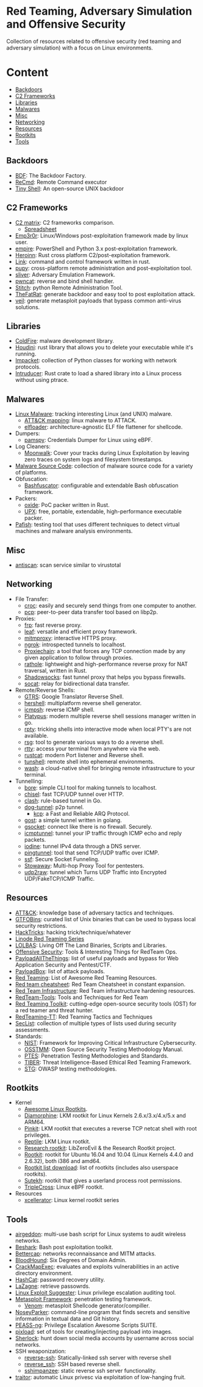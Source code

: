 # Red Teaming, Adversary Simulation and Offensive Security

Collection of resources related to offensive security (red teaming and adversary
simulation) with a focus on Linux environments.

# Content

* [Backdoors](#backdoors)
* [C2 Frameworks](#c2-frameworks)
* [Libraries](#libraries)
* [Malwares](#malwares)
* [Misc](#misc)
* [Networking](#networking)
* [Resources](#resources)
* [Rootkits](#rootkits)
* [Tools](#tools)

## Backdoors

* [BDF][5]: The Backdoor Factory.
* [ReCmd][97]: Remote Command executor
* [Tiny Shell][96]: An open-source UNIX backdoor

## C2 Frameworks

* [C2 matrix][38]: C2 frameworks comparison.
  * [Spreadsheet][40]
* [Emp3r0r][41]: Linux/Windows post-exploitation framework made by linux
  user.
* [empire][39]: PowerShell and Python 3.x post-exploitation framework.
* [Heroinn][15]: Rust cross platform C2/post-exploitation framework.
* [Link][20]: command and control framework written in rust.
* [pupy][42]: cross-platform remote administration and post-exploitation
  tool.
* [sliver][43]: Adversary Emulation Framework.
* [pwncat][44]: reverse and bind shell handler.
* [Stitch][45]: python Remote Administration Tool.
* [TheFatRat][46]: generate backdoor and easy tool to post exploitation
  attack.
* [veil][47]: generate metasploit payloads that bypass common anti-virus
  solutions.

## Libraries

* [ColdFire][10]: malware development library.
* [Houdini][16]: rust library that allows you to delete your executable while
  it's running.
* [Impacket][17]: collection of Python classes for working with network
  protocols.
* [Intruducer][18]: Rust crate to load a shared library into a Linux process
  without using ptrace.

## Malwares

* [Linux Malware][53]: tracking interesting Linux (and UNIX) malware.
  * [ATT&CK mapping][54]: linux malware to ATTACK.
  * [elfloader][55]: architecture-agnostic ELF file flattener for shellcode.
* Dumpers:
  * [pamspy][56]: Credentials Dumper for Linux using eBPF.
* Log Cleaners:
  * [Moonwalk][57]: Cover your tracks during Linux Exploitation by leaving zero
    traces on system logs and filesystem timestamps.
* [Malware Source Code][58]: collection of malware source code for a variety of
  platforms.
* Obfuscation:
  * [Bashfuscator][59]: configurable and extendable Bash obfuscation framework.
* Packers:
  * [oxide][60]: PoC packer written in Rust.
  * [UPX][61]: free, portable, extendable, high-performance executable packer.
* [Pafish][62]: testing tool that uses different techniques to detect virtual
  machines and malware analysis environments.

## Misc

* [antiscan][111]: scan service similar to virustotal

## Networking

* File Transfer:
  * [croc][63]: easily and securely send things from one computer to another.
  * [pcp][64]: peer-to-peer data transfer tool based on libp2p.
* Proxies:
  * [frp][65]: fast reverse proxy.
  * [leaf][66]: versatile and efficient proxy framework.
  * [mitmproxy][67]: interactive HTTPS proxy.
  * [ngrok][68]: introspected tunnels to localhost.
  * [Proxiechain][69]: a tool that forces any TCP connection made by any given
    application to follow through proxies.
  * [rathole][70]: lightweight and high-performance reverse proxy for NAT
    traversal, written in Rust.
  * [Shadowsocks][71]: fast tunnel proxy that helps you bypass firewalls.
  * [socat][72]: relay for bidirectional data transfer.
* Remote/Reverse Shells:
  * [GTRS][73]: Google Translator Reverse Shell.
  * [hershell][74]: multiplatform reverse shell generator.
  * [icmpsh][75]: reverse ICMP shell.
  * [Platypus][76]: modern multiple reverse shell sessions manager written in
    go.
  * [rpty][77]: tricking shells into interactive mode when local PTY's are not
    available.
  * [rsg][78]: tool to generate various ways to do a reverse shell.
  * [rtty][79]: access your terminal from anywhere via the web.
  * [rustcat][80]: modern Port listener and Reverse shell.
  * [tunshell][81]: remote shell into ephemeral environments.
  * [wash][82]: a cloud-native shell for bringing remote infrastructure to your
    terminal.
* Tunnelling:
  * [bore][83]: simple CLI tool for making tunnels to localhost.
  * [chisel][84]: fast TCP/UDP tunnel over HTTP.
  * [clash][85]: rule-based tunnel in Go.
  * [dog-tunnel][86]: p2p tunnel.
    * [kcp][87]: a Fast and Reliable ARQ Protocol.
  * [gost][88]: a simple tunnel written in golang.
  * [gsocket][89]: connect like there is no firewall. Securely.
  * [icmptunnel][90]: tunnel your IP traffic through ICMP echo and reply
    packets.
  * [iodine][91]:  tunnel IPv4 data through a DNS server.
  * [pingtunnel][92]: tool that send TCP/UDP traffic over ICMP.
  * [ssf][93]: Secure Socket Funneling.
  * [Stowaway][94]: Multi-hop Proxy Tool for pentesters.
  * [udp2raw][95]: tunnel which Turns UDP Traffic into Encrypted
    UDP/FakeTCP/ICMP Traffic.

## Resources

* [ATT&CK][4]: knowledge base of adversary tactics and techniques.
* [GTFOBins][12]: curated list of Unix binaries that can be used to bypass
  local security restrictions.
* [HackTricks][13]: hacking trick/technique/whatever
* [Linode Red Teaming Series][1]
* [LOLBAS][22]: Living Off The Land Binaries, Scripts and Libraries.
* [Offensive Security][26]: Tools & Interesting Things for RedTeam Ops.
* [PayloadAllTheThings][27]: list of useful payloads and bypass for Web
  Application Security and Pentest/CTF.
* [PayloadBox][28]: list of attack payloads.
* [Red Teaming][3]: List of Awesome Red Teaming Resources.
* [Red team cheatsheet][2]: Red Team Cheatsheet in constant expansion.
* [Red Team Infrastructure][31]: Red Team infrastructure hardening resources.
* [RedTeam-Tools][32]: Tools and Techniques for Red Team
* [Red Teaming Toolkit][33]: cutting-edge open-source security tools (OST) for
  a red teamer and threat hunter.
* [RedTeaming-TT][34]: Red Teaming Tactics and Techniques
* [SecList][35]: collection of multiple types of lists used during security
  assessments.
* Standards:
  * [NIST][48]:  Framework for Improving Critical Infrastructure Cybersecurity.
  * [OSSTMM][49]: Open Source Security Testing Methodology Manual.
  * [PTES][50]: Penetration Testing Methodologies and Standards.
  * [TIBER][51]: Threat Intelligence-Based Ethical Red Teaming Framework.
  * [STG][52]: OWASP testing methodologies.

## Rootkits

* Kernel
  * [Awesome Linux Rootkits][101].
  * [Diamorphine][102]: LKM rootkit for Linux Kernels 2.6.x/3.x/4.x/5.x and
    ARM64.
  * [Pinkit][103]: LKM rootkit that executes a reverse TCP netcat shell with root
    privileges.
  * [Reptile][104]: LKM Linux rootkit.
  * [Research rootkit][105]: LibZeroEvil & the Research Rootkit project.
  * [Rootkit][106]: rootkit for Ubuntu 16.04 and 10.04 (Linux Kernels 4.4.0 and
    2.6.32), both i386 and amd64.
  * [Rootkit list download][107]: list of rootkits (includes also userspace
    rootkits).
  * [Sutekh][108]: rootkit that gives a userland process root permissions.
  * [TripleCross][109]: Linux eBPF rootkit.
* Resources
  * [xcellerator][110]: Linux kernel rootkit series

## Tools

* [airgeddon][7]: multi-use bash script for Linux systems to audit wireless
  networks.
* [Beshark][6]: Bash post exploitation toolkit.
* [Bettercap][8]: networks reconnaissance and MITM attacks.
* [BloodHound][9]: Six Degrees of Domain Admin.
* [CrackMapExec][11]: evaluates and exploits vulnerabilities in an active
  directory environment.
* [HashCat][14]: password recovery utility.
* [LaZagne][19]: retrieve passowrds.
* [Linux Exploit Suggester][21]: Linux privilege escalation auditing tool.
* [Metasploit Framework][23]: penetration testing framework.
  * [Venom][24]: metasploit Shellcode generator/compiller.
* [NoseyParker][25]: command-line program that finds secrets and sensitive
  information in textual data and Git history.
* [PEASS-ng][29]: Privilege Escalation Awesome Scripts SUITE.
* [pixload][30]: set of tools for creating/injecting payload into images.
* [Sherlock][36]: hunt down social media accounts by username across social
  networks.
* SSH weaponization:
  * [reverse-ssh][99]: Statically-linked ssh server with reverse shell
  * [reverse_ssh][100]: SSH based reverse shell.
  * [sshimpanzee][98]: static reverse ssh server
    functionality.
* [traitor][37]: automatic Linux privesc via exploitation of low-hanging fruit.


[1]: https://www.linode.com/docs/guides/hackersploit-red-team-series/
[2]: https://github.com/RistBS/Awesome-RedTeam-Cheatsheet
[3]: https://github.com/yeyintminthuhtut/Awesome-Red-Teaming
[4]: https://attack.mitre.org/
[5]: https://github.com/secretsquirrel/the-backdoor-factory
[6]: https://github.com/redcode-labs/Bashark
[7]: https://github.com/v1s1t0r1sh3r3/airgeddon
[8]: https://github.com/bettercap/bettercap
[9]: https://github.com/BloodHoundAD/BloodHound
[10]: https://github.com/redcode-labs/Coldfire
[11]: https://github.com/Porchetta-Industries/CrackMapExec
[12]: https://gtfobins.github.io/
[13]: https://book.hacktricks.xyz/welcome/readme
[14]: https://github.com/hashcat/hashcat
[15]: https://github.com/b23r0/Heroinn
[16]: https://github.com/yamakadi/houdini
[17]: https://github.com/fortra/impacket
[18]: https://github.com/vfsfitvnm/intruducer
[19]: https://github.com/AlessandroZ/LaZagne
[20]: https://github.com/postrequest/link
[21]: https://github.com/mzet-/linux-exploit-suggester
[22]: https://lolbas-project.github.io/
[23]: https://github.com/rapid7/metasploit-framework
[24]: https://github.com/r00t-3xp10it/venom
[25]: https://github.com/praetorian-inc/noseyparker
[26]: https://github.com/bigb0sss/RedTeam-OffensiveSecurity
[27]: https://github.com/swisskyrepo/PayloadsAllTheThings
[28]: https://github.com/payloadbox/
[29]: https://github.com/carlospolop/PEASS-ng
[30]: https://github.com/chinarulezzz/pixload
[31]: https://github.com/bluscreenofjeff/Red-Team-Infrastructure-Wiki
[32]: https://github.com/A-poc/RedTeam-Tools
[33]: https://github.com/infosecn1nja/Red-Teaming-Toolkit
[34]: https://github.com/mantvydasb/RedTeaming-Tactics-and-Techniques
[35]: https://github.com/danielmiessler/SecLists
[36]: https://github.com/sherlock-project/sherlock
[37]: https://github.com/liamg/traitor
[38]: https://www.thec2matrix.com/
[39]: https://github.com/BC-SECURITY/Empire
[40]: https://docs.google.com/spreadsheets/d/1b4mUxa6cDQuTV2BPC6aA-GR4zGZi0ooPYtBe4IgPsSc/edit#gid=0
[41]: https://github.com/jm33-m0/emp3r0r
[42]: https://github.com/n1nj4sec/pupy
[43]: https://github.com/BishopFox/sliver
[44]: https://github.com/calebstewart/pwncat
[45]: https://github.com/nathanlopez/Stitch
[46]: https://github.com/screetsec/TheFatRat
[47]: https://github.com/Veil-Framework/Veil
[48]: https://www.nist.gov/news-events/news/2018/04/nist-releases-version-11-its-popular-cybersecurity-framework
[49]: https://www.isecom.org/research.html#content5-9d
[50]: http://www.pentest-standard.org/index.php/Main_Page
[51]: https://www.ecb.europa.eu/paym/cyber-resilience/tiber-eu/html/index.en.html
[52]: https://owasp.org/www-project-web-security-testing-guide/latest/3-The_OWASP_Testing_Framework/1-Penetration_Testing_Methodologies
[53]: https://github.com/timb-machine/linux-malware
[54]: https://gist.github.com/timb-machine/05043edd6e3f71569f0e6d2fe99f5e8c
[55]: https://github.com/gamozolabs/elfloader
[56]: https://github.com/citronneur/pamspy
[57]: https://github.com/mufeedvh/moonwalk
[58]: https://github.com/vxunderground/MalwareSourceCode
[59]: https://github.com/Bashfuscator/Bashfuscator
[60]: https://github.com/frank2/oxide
[61]: https://upx.github.io/
[62]: https://github.com/a0rtega/pafish
[63]: https://github.com/schollz/croc
[64]: https://github.com/dennis-tra/pcp
[65]: https://github.com/fatedier/frp
[66]: https://github.com/eycorsican/leaf
[67]: https://mitmproxy.org/
[68]: https://github.com/inconshreveable/ngrok
[69]: https://github.com/haad/proxychains
[70]: https://github.com/rapiz1/rathole
[71]: https://github.com/shadowsocks/shadowsocks-rust
[72]: https://repo.or.cz/socat.git
[73]: https://github.com/mthbernardes/GTRS
[74]: https://github.com/lesnuages/hershell
[75]: https://github.com/bdamele/icmpsh
[76]: https://github.com/WangYihang/Platypus
[77]: https://github.com/TimeToogo/remote-pty
[78]: https://github.com/mthbernardes/rsg
[79]: https://www.graplsecurity.com/blog
[80]: https://github.com/robiot/rustcat
[81]: https://github.com/TimeToogo/tunshell
[82]: https://github.com/puppetlabs/wash
[83]: https://github.com/ekzhang/bore
[84]: https://github.com/jpillora/chisel
[85]: https://github.com/Dreamacro/clash
[86]: https://github.com/vzex/dog-tunnel
[87]: https://github.com/skywind3000/kcp
[88]: https://github.com/ginuerzh/gost
[89]: https://github.com/hackerschoice/gsocket
[90]: https://github.com/DhavalKapil/icmptunnel
[91]: https://github.com/yarrick/iodine
[92]: https://github.com/esrrhs/pingtunnel
[93]: https://github.com/securesocketfunneling/ssf
[94]: https://github.com/ph4ntonn/Stowaway
[95]: https://github.com/wangyu-/udp2raw
[96]: https://github.com/creaktive/tsh
[97]: https://github.com/0xor0ne/recmd
[98]: https://github.com/lexfo/sshimpanzee
[99]: https://github.com/Fahrj/reverse-ssh
[100]: https://github.com/NHAS/reverse_ssh
[101]: https://github.com/milabs/awesome-linux-rootkits
[102]: https://github.com/m0nad/Diamorphine
[103]: https://github.com/PinkP4nther/Pinkit
[104]: https://github.com/f0rb1dd3n/Reptile
[105]: https://github.com/NoviceLive/research-rootkit
[106]: https://github.com/nurupo/rootkit
[107]: https://github.com/d30sa1/RootKits-List-Download
[108]: https://github.com/PinkP4nther/Sutekh
[109]: https://github.com/h3xduck/TripleCross
[110]: https://xcellerator.github.io/tags/rootkit/
[111]: https://antiscan.me

